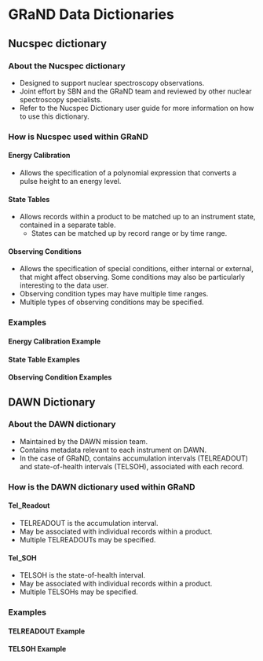 # GRaND Data Dictionaries

## Nucspec dictionary

### About the Nucspec dictionary

* Designed to support nuclear spectroscopy observations.
* Joint effort by SBN and the GRaND team and reviewed by other nuclear spectroscopy specialists.
* Refer to the Nucspec Dictionary user guide for more information on how to use this dictionary.

### How is Nucspec used within GRaND

#### Energy Calibration

* Allows the specification of a polynomial expression that converts a pulse height to an energy level.

#### State Tables

* Allows records within a product to be matched up to an instrument state, contained in a separate table.
  * States can be matched up by record range or by time range.

#### Observing Conditions

* Allows the specification of special conditions, either internal or external, that might affect observing. Some conditions may also be particularly interesting to the data user.
* Observing condition types may have multiple time ranges.
* Multiple types of observing conditions may be specified.

### Examples

#### Energy Calibration Example

#### State Table Examples

#### Observing Condition Examples

## DAWN Dictionary

### About the DAWN dictionary

* Maintained by the DAWN mission team.
* Contains metadata relevant to each instrument on DAWN.
* In the case of GRaND, contains accumulation intervals (TELREADOUT) and state-of-health intervals (TELSOH), associated with each record.

### How is the DAWN dictionary used within GRaND

#### Tel_Readout

* TELREADOUT is the accumulation interval.
* May be associated with individual records within a product.
* Multiple TELREADOUTs may be specified.

#### Tel_SOH

* TELSOH is the state-of-health interval.
* May be associated with individual records within a product.
* Multiple TELSOHs may be specified.

### Examples

#### TELREADOUT Example

#### TELSOH Example